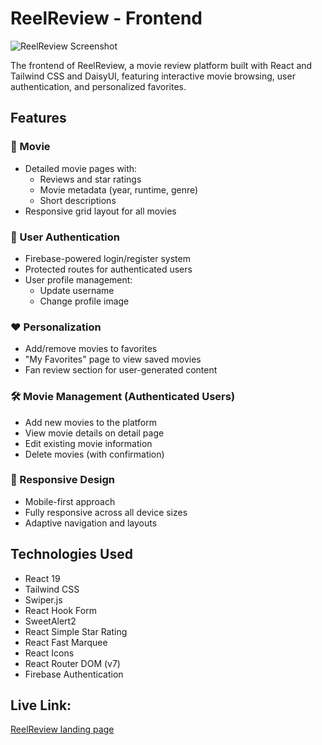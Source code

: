 # ReelReview - Frontend

![ReelReview Screenshot](https://i.ibb.co/ZpN0xj2K/assignment-10-36d80-web-app.png)

The frontend of ReelReview, a movie review platform built with React and Tailwind CSS and DaisyUI, featuring interactive movie browsing, user authentication, and personalized favorites.

## Features

### 🎥 Movie 
- Detailed movie pages with:
  - Reviews and star ratings
  - Movie metadata (year, runtime, genre)
  - Short descriptions
- Responsive grid layout for all movies

### 🔐 User Authentication
- Firebase-powered login/register system
- Protected routes for authenticated users
- User profile management:
  - Update username
  - Change profile image

### ❤️ Personalization
- Add/remove movies to favorites
- "My Favorites" page to view saved movies
- Fan review section for user-generated content

### 🛠️ Movie Management (Authenticated Users)
- Add new movies to the platform
- View movie details on detail page
- Edit existing movie information
- Delete movies (with confirmation)

### 📱 Responsive Design
- Mobile-first approach
- Fully responsive across all device sizes
- Adaptive navigation and layouts

## Technologies Used

- React 19
- Tailwind CSS
- Swiper.js
- React Hook Form
- SweetAlert2
- React Simple Star Rating
- React Fast Marquee
- React Icons
- React Router DOM (v7)
- Firebase Authentication


## Live Link:
[ReelReview landing page](https://assignment-10-36d80.web.app/)

